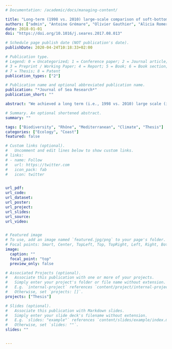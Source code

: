 ```yaml
---
# Documentation: /academic/docs/managing-content/

title: "Long-term (1998 vs. 2010) large-scale comparison of soft-bottom benthic macrofauna composition in the Gulf of Lions, NW Mediterranean Sea"
authors: ["admin", "Antoine Grémare", "Olivier Gauthier", "Alicia Romero-Ramirez", "Sabrina Bichon", "Jean-Michel Amouroux", "Céline Labrune"]
date: 2018-01-01
doi: "https://doi.org/10.1016/j.seares.2017.08.013"

# Schedule page publish date (NOT publication's date).
publishDate: 2020-04-24T10:18:33+02:00

# Publication type.
# Legend: 0 = Uncategorized; 1 = Conference paper; 2 = Journal article;
# 3 = Preprint / Working Paper; 4 = Report; 5 = Book; 6 = Book section;
# 7 = Thesis; 8 = Patent
publication_types: ["2"]

# Publication name and optional abbreviated publication name.
publication: "*Journal of Sea Research*"
publication_short: ""

abstract: "We achieved a long term (i.e., 1998 vs. 2010) large scale (i.e., whole Gulf of Lions) study of benthic macrofauna composition in the Gulf of Lions based on the resampling of 91 stations located along 21 inshore-offshore transects. Results show that the 3 main benthic communities identified in 1998 were still present in 2010 although their composition changed. Using only year and station of sampling we found a significant space-time interaction explaining changes in macrofaunal community composition, and, in this study, stations differ primarily in terms of depth and distance to the Rhône river mouth. Temporal changes in benthic macrofauna composition were clearly most important at shallow stations (i.e., in the Littoral Fine Sand community) than at deep ones (i.e., Terrigenous Coastal Mud community). These results are in good agreement with the current paradigm according to which climatic oscillations such as NAO (North Atlantic Oscillation) and WeMO (Western Mediterranean Oscillation) are indirectly (i.e., through changes in the frequency of occurrence and the intensity of storms) controlling benthic macrofauna composition in the Gulf of Lions. This hypothesis is further supported by a meta-analysis of changes in the average and maximal yearly abundances of the polychaete _Ditrupa arietina_. At last, the spatial modelling of 1998 and 2010 benthic macrofauna compositions both suggested a significant effect of Rhône River inputs on the spatial distribution of benthic macrofauna in the Gulf of Lions."

# Summary. An optional shortened abstract.
summary: ""

tags: ["Biodiversity", "Rhône", "Mediterranean", "Climate", "Thesis"]
categories: ["Ecology", "Coast"]
featured: false

# Custom links (optional).
#   Uncomment and edit lines below to show custom links.
# links:
# - name: Follow
#   url: https://twitter.com
#   icon_pack: fab
#   icon: twitter


url_pdf: 
url_code:
url_dataset:
url_poster: 
url_project:
url_slides:
url_source:
url_video: 


# Featured image
# To use, add an image named `featured.jpg/png` to your page's folder. 
# Focal points: Smart, Center, TopLeft, Top, TopRight, Left, Right, BottomLeft, Bottom, BottomRight.
image:
  caption: ""
  focal_point: "top"
  preview_only: false

# Associated Projects (optional).
#   Associate this publication with one or more of your projects.
#   Simply enter your project's folder or file name without extension.
#   E.g. `internal-project` references `content/project/internal-project/index.md`.
#   Otherwise, set `projects: []`.
projects: ["Thesis"]

# Slides (optional).
#   Associate this publication with Markdown slides.
#   Simply enter your slide deck's filename without extension.
#   E.g. `slides: "example"` references `content/slides/example/index.md`.
#   Otherwise, set `slides: ""`.
slides: ""


---
```


